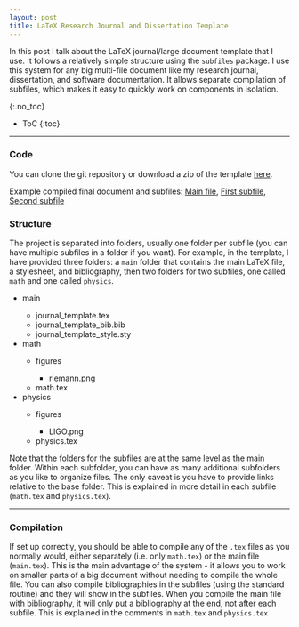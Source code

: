 ```yaml
---
layout: post
title: LaTeX Research Journal and Dissertation Template
---
```


In this post I talk about the LaTeX journal/large document template that I use.  It follows a relatively simple structure using the `subfiles` package. I use this system for any big multi-file document like my research journal, dissertation, and software documentation.  It allows separate compilation of subfiles, which makes it easy to quickly work on components in isolation.

<!--more-->
{:.no_toc}

* ToC
{:toc}

---

### Code 
You can clone the git repository or download a zip of the template <a href="https://github.com/nhenscheid/latexjournaltemplate" target="_blank">here</a>.  

Example compiled final document and subfiles:  <a href="/assets/latex/journal_template.pdf" target="_blank">Main file</a>, <a href="/assets/latex/math.pdf" target="_blank">First subfile</a>, <a href="/assets/latex/physics.pdf" target="_blank">Second subfile</a>

### Structure 
The project is separated into folders, usually one folder per subfile (you can have multiple subfiles in a folder if you want).  For example, in the template, I have provided three folders: a `main` folder that contains the main LaTeX file, a stylesheet, and bibliography, then two folders for two subfiles, one called `math` and one called `physics`.

<UL>
  <LI>main</LI>
  <UL>
    <LI>journal_template.tex</LI>
    <LI>journal_template_bib.bib</LI>
    <LI>journal_template_style.sty</LI>
  </UL>
  <LI>math</LI>
  <UL>
    <LI>figures</LI>
    <UL>
      <LI>riemann.png</LI>
    </UL>
    <LI>math.tex</LI>
  </UL>
  
  <LI>physics</LI>
  <UL>
    <LI>figures</LI>
    <UL><LI>LIGO.png</LI></UL>
    <LI>physics.tex</LI>
  </UL>
</UL>


Note that the folders for the subfiles are at the same level as the main folder.  Within each subfolder, you can have as many additional subfolders as you like to organize files.  The only caveat is you have to provide links relative to the base folder.  This is explained in more detail in each subfile (`math.tex` and `physics.tex`). 

--- 

### Compilation
If set up correctly, you should be able to compile any of the `.tex` files as you normally would, either separately (i.e. only `math.tex`) or the main file (`main.tex`).  This is the main advantage of the system - it allows you to work on smaller parts of a big document without needing to compile the whole file.  You can also compile bibliographies in the subfiles (using the standard routine) and they will show in the subfiles.  When you compile the main file with bibliography, it will only put a bibliography at the end, not after each subfile.  This is explained in the comments in `math.tex` and `physics.tex`
